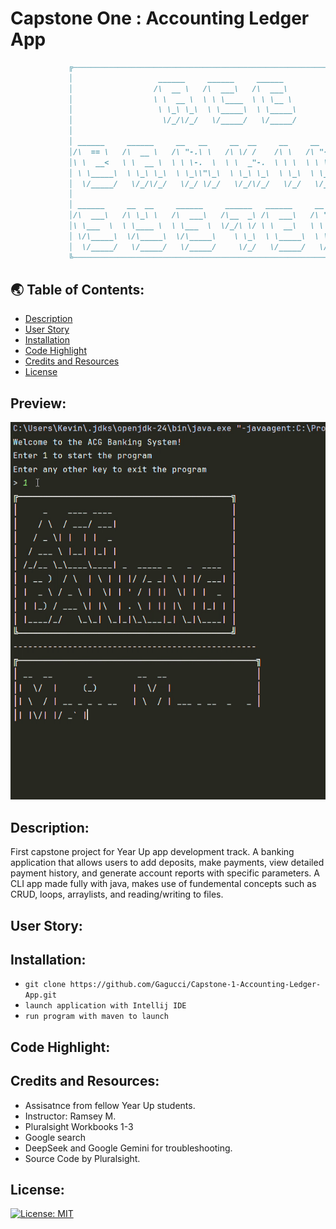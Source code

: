 # Capstone One : Accounting Ledger App

```md
             ╔────────────────────────────────────────────────────────────────────────────╗
             │                   ______     ______     ______                             │
             │                  /\  __ \   /\  ___\   /\  ___\                            │
             │                  \ \  __ \  \ \ \____  \ \ \__ \                           │
             │                   \ \_\ \_\  \ \_____\  \ \_____\                          │
             │                    \/_/\/_/   \/_____/   \/_____/                          │
             │                                                                            │
             │ ______     ______     __   __     __  __     __     __   __     ______     │
             │/\  == \   /\  __ \   /\ "-.\ \   /\ \/ /    /\ \   /\ "-.\ \   /\  ___\    │
             │\ \  __<   \ \  __ \  \ \ \-.  \  \ \  _"-.  \ \ \  \ \ \-.  \  \ \ \__ \   │
             │ \ \_____\  \ \_\ \_\  \ \_\\"\_\  \ \_\ \_\  \ \_\  \ \_\\"\_\  \ \_____\  │
             │  \/_____/   \/_/\/_/   \/_/ \/_/   \/_/\/_/   \/_/   \/_/ \/_/   \/_____/  │
             │                                                                            │
             │ ______     __  __     ______     ______   ______     __    __     ______   │
             │/\  ___\   /\ \_\ \   /\  ___\   /\__  _\ /\  ___\   /\ "-./  \   /\  ___\  │
             │\ \___  \  \ \____ \  \ \___  \  \/_/\ \/ \ \  __\   \ \ \-./\ \  \ \___  \ │
             │ \/\_____\  \/\_____\  \/\_____\    \ \_\  \ \_____\  \ \_\ \ \_\  \/\_____\│
             │  \/_____/   \/_____/   \/_____/     \/_/   \/_____/   \/_/  \/_/   \/_____/│
             ╚────────────────────────────────────────────────────────────────────────────╝
```
 


## 🌏 Table of Contents:
- [Description](#description)
- [User Story](#user-story)
- [Installation](#installation)
- [Code Highlight](#code-highlight)
- [Credits and Resources](#credits-and-resources)
- [License](#license)

## Preview:
<img src="./img/app gif.gif">

## Description:
First capstone project for Year Up app development track. A banking application that allows users to add deposits, make payments, view detailed payment history, and generate account reports with specific parameters. A CLI app made fully with java, makes use of fundemental concepts such as CRUD, loops, arraylists, and reading/writing to files.  

## User Story:

## Installation:

* `git clone https://github.com/Gagucci/Capstone-1-Accounting-Ledger-App.git`
* `launch application with Intellij IDE`
* `run program with maven to launch`

## Code Highlight:

## Credits and Resources:
* Assisatnce from fellow Year Up students.
* Instructor: Ramsey M.
* Pluralsight Workbooks 1-3
* Google search
* DeepSeek and Google Gemini for troubleshooting.
* Source Code by Pluralsight.

## License:
[![License: MIT](https://img.shields.io/badge/License-MIT-green.svg)](https://opensource.org/licenses/MIT)
